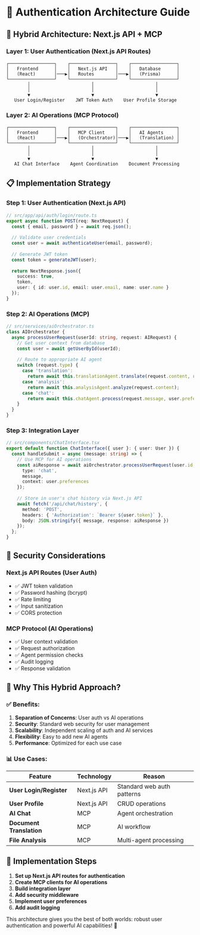 # 🔐 Authentication Architecture Guide

## 🎯 **Hybrid Architecture: Next.js API + MCP**

### **Layer 1: User Authentication (Next.js API Routes)**
```
┌─────────────────┐    ┌─────────────────┐    ┌─────────────────┐
│   Frontend      │    │   Next.js API   │    │   Database      │
│   (React)       │───▶│   Routes        │───▶│   (Prisma)      │
└─────────────────┘    └─────────────────┘    └─────────────────┘
        │                       │                       │
        │                       │                       │
        ▼                       ▼                       ▼
   User Login/Register    JWT Token Auth    User Profile Storage
```

### **Layer 2: AI Operations (MCP Protocol)**
```
┌─────────────────┐    ┌─────────────────┐    ┌─────────────────┐
│   Frontend      │    │   MCP Client    │    │   AI Agents     │
│   (React)       │───▶│   (Orchestrator)│───▶│   (Translation) │
└─────────────────┘    └─────────────────┘    └─────────────────┘
        │                       │                       │
        │                       │                       │
        ▼                       ▼                       ▼
   AI Chat Interface    Agent Coordination    Document Processing
```

## 📋 **Implementation Strategy**

### **Step 1: User Authentication (Next.js API)**
```typescript
// src/app/api/auth/login/route.ts
export async function POST(req: NextRequest) {
  const { email, password } = await req.json();
  
  // Validate user credentials
  const user = await authenticateUser(email, password);
  
  // Generate JWT token
  const token = generateJWT(user);
  
  return NextResponse.json({ 
    success: true, 
    token, 
    user: { id: user.id, email: user.email, name: user.name }
  });
}
```

### **Step 2: AI Operations (MCP)**
```typescript
// src/services/aiOrchestrator.ts
class AIOrchestrator {
  async processUserRequest(userId: string, request: AIRequest) {
    // Get user context from database
    const user = await getUserById(userId);
    
    // Route to appropriate AI agent
    switch (request.type) {
      case 'translation':
        return await this.translationAgent.translate(request.content, request.targetLanguage);
      case 'analysis':
        return await this.analysisAgent.analyze(request.content);
      case 'chat':
        return await this.chatAgent.process(request.message, user.preferences);
    }
  }
}
```

### **Step 3: Integration Layer**
```typescript
// src/components/ChatInterface.tsx
export default function ChatInterface({ user }: { user: User }) {
  const handleSubmit = async (message: string) => {
    // Use MCP for AI operations
    const aiResponse = await aiOrchestrator.processUserRequest(user.id, {
      type: 'chat',
      message,
      context: user.preferences
    });
    
    // Store in user's chat history via Next.js API
    await fetch('/api/chat/history', {
      method: 'POST',
      headers: { 'Authorization': `Bearer ${user.token}` },
      body: JSON.stringify({ message, response: aiResponse })
    });
  };
}
```

## 🔐 **Security Considerations**

### **Next.js API Routes (User Auth)**
- ✅ JWT token validation
- ✅ Password hashing (bcrypt)
- ✅ Rate limiting
- ✅ Input sanitization
- ✅ CORS protection

### **MCP Protocol (AI Operations)**
- ✅ User context validation
- ✅ Request authorization
- ✅ Agent permission checks
- ✅ Audit logging
- ✅ Response validation

## 🎯 **Why This Hybrid Approach?**

### **✅ Benefits:**
1. **Separation of Concerns**: User auth vs AI operations
2. **Security**: Standard web security for user management
3. **Scalability**: Independent scaling of auth and AI services
4. **Flexibility**: Easy to add new AI agents
5. **Performance**: Optimized for each use case

### **📊 Use Cases:**

| Feature | Technology | Reason |
|---------|------------|---------|
| **User Login/Register** | Next.js API | Standard web auth patterns |
| **User Profile** | Next.js API | CRUD operations |
| **AI Chat** | MCP | Agent orchestration |
| **Document Translation** | MCP | AI workflow |
| **File Analysis** | MCP | Multi-agent processing |

## 🚀 **Implementation Steps**

1. **Set up Next.js API routes for authentication**
2. **Create MCP clients for AI operations**
3. **Build integration layer**
4. **Add security middleware**
5. **Implement user preferences**
6. **Add audit logging**

This architecture gives you the best of both worlds: robust user authentication and powerful AI capabilities! 🎯 